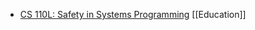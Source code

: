 - [CS 110L: Safety in Systems Programming](https://reberhardt.com/cs110l/spring-2020/) [[Education]]